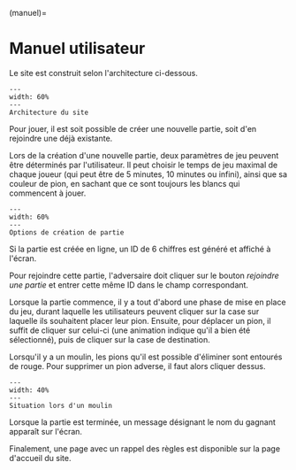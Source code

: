 (manuel)= 

# Manuel utilisateur

Le site est construit selon l'architecture ci-dessous.

```{figure} images/Architecture.png
---
width: 60%
---
Architecture du site
```

Pour jouer, il est soit possible de créer une nouvelle partie, soit d'en rejoindre une déjà existante. 

Lors de la création d'une nouvelle partie, deux paramètres de jeu peuvent être déterminés par l'utilisateur. Il peut choisir le temps de jeu maximal de chaque joueur (qui peut être de 5 minutes, 10 minutes ou infini), ainsi que sa couleur de pion, en sachant que ce sont toujours les blancs qui commencent à jouer.


```{figure} images/options.png
---
width: 60%
---
Options de création de partie
```
Si la partie est créée en ligne, un ID de 6 chiffres est généré et affiché à l'écran.

Pour rejoindre cette partie, l'adversaire doit cliquer sur le bouton <em>rejoindre une partie</em> et entrer cette même ID dans le champ correspondant.

Lorsque la partie commence, il y a tout d'abord une phase de mise en place du jeu, durant laquelle les utilisateurs peuvent cliquer sur la case sur laquelle ils souhaitent placer leur pion.
Ensuite, pour déplacer un pion, il suffit de cliquer sur celui-ci (une animation indique qu'il a bien été sélectionné), puis de cliquer sur la case de destination. 

Lorsqu'il y a un moulin, les pions qu'il est possible d'éliminer sont entourés de rouge. Pour supprimer un pion adverse, il faut alors cliquer dessus.

```{figure} images/moulin.png
---
width: 40%
---
Situation lors d'un moulin
```
Lorsque la partie est terminée, un message désignant le nom du gagnant apparaît sur l'écran.

Finalement, une page avec un rappel des règles est disponible sur la page d'accueil du site.